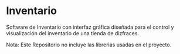 # Inventario

Software de Inventario con interfaz gráfica diseñada para el control
y visualización del inventario de una tienda de dizfraces.

Nota: Este Repositorio no incluye las librerias usadas en el proyecto.
